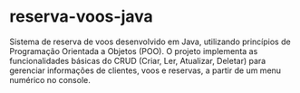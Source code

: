 # reserva-voos-java
Sistema de reserva de voos desenvolvido em Java, utilizando princípios de Programação Orientada a Objetos (POO).
O projeto implementa as funcionalidades básicas do CRUD (Criar, Ler, Atualizar, Deletar) para gerenciar informações de clientes, voos e reservas, a partir de um menu numérico no console.
